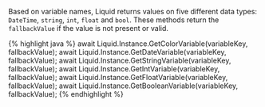 
Based on variable names, Liquid returns values on five different data types: `DateTime`, `string`, `int`, `float` and `bool`. These methods return the `fallbackValue` if the value is not present or valid.

{% highlight java %}
await Liquid.Instance.GetColorVariable(variableKey, fallbackValue);
await Liquid.Instance.GetDateVariable(variableKey, fallbackValue);
await Liquid.Instance.GetStringVariable(variableKey, fallbackValue);
await Liquid.Instance.GetIntVariable(variableKey, fallbackValue);
await Liquid.Instance.GetFloatVariable(variableKey, fallbackValue);
await Liquid.Instance.GetBooleanVariable(variableKey, fallbackValue);
{% endhighlight %}
